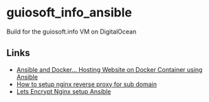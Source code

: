 # guiosoft_info_ansible
Build for the guiosoft.info VM on DigitalOcean

## Links

- [Ansible and Docker... Hosting Website on Docker Container using Ansible](https://kshitizsaini113.hashnode.dev/ansible-and-docker-hosting-website)
- [How to setup nginx reverse proxy for sub domain](https://www.digitalocean.com/community/questions/how-to-setup-nginx-reverse-proxy-for-sub-domain)
- [Lets Encrypt Nginx setup Ansible](https://gist.github.com/mattiaslundberg/ba214a35060d3c8603e9b1ec8627d349)
